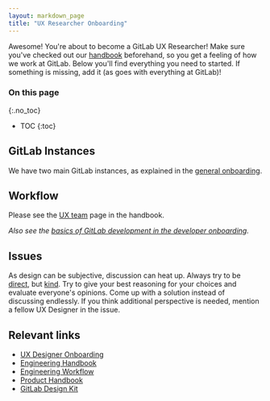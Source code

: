 ```yaml
---
layout: markdown_page
title: "UX Researcher Onboarding"
---
```


Awesome! You're about to become a GitLab UX Researcher!
Make sure you've checked out our [handbook](/handbook) beforehand, so you get a feeling
of how we work at GitLab. Below you'll find everything you need to started.
If something is missing, add it (as goes with everything at GitLab)!

### On this page
{:.no_toc}

- TOC
{:toc}

## GitLab Instances

We have two main GitLab instances, as explained in the
[general onboarding](/handbook/general-onboarding#gitlab-instances).

## Workflow

Please see the [UX team](/handbook/ux) page in the handbook.

*Also see the [basics of GitLab development in the developer onboarding](/handbook/developer-onboarding/#basics-of-gitlab-development).*

## Issues

As design can be subjective, discussion can heat up. Always try to be [direct](/handbook/values/#directness), but [kind](/handbook/values/#kindness). Try to give your best reasoning for your choices and evaluate everyone's opinions. Come up with a solution instead of discussing endlessly. If you think additional perspective is needed, mention a fellow UX Designer in the issue.

## Relevant links

- [UX Designer Onboarding](https://about.gitlab.com/handbook/uxdesigner-onboarding/)
- [Engineering Handbook](/handbook/engineering)
- [Engineering Workflow](/handbook/engineering/workflow)
- [Product Handbook](/handbook/product)
- [GitLab Design Kit](https://gitlab.com/gitlab-org/gitlab-design)
 